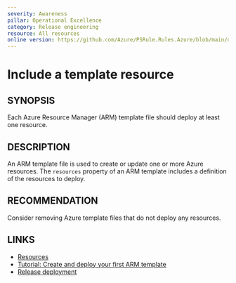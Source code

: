 ```yaml
---
severity: Awareness
pillar: Operational Excellence
category: Release engineering
resource: All resources
online version: https://github.com/Azure/PSRule.Rules.Azure/blob/main/docs/en/rules/Azure.Template.Resources.md
---
```


# Include a template resource

## SYNOPSIS

Each Azure Resource Manager (ARM) template file should deploy at least one resource.

## DESCRIPTION

An ARM template file is used to create or update one or more Azure resources.
The `resources` property of an ARM template includes a definition of the resources to deploy.

## RECOMMENDATION

Consider removing Azure template files that do not deploy any resources.

## LINKS

- [Resources](https://docs.microsoft.com/azure/azure-resource-manager/templates/template-syntax#resources)
- [Tutorial: Create and deploy your first ARM template](https://docs.microsoft.com/azure/azure-resource-manager/templates/template-tutorial-create-first-template)
- [Release deployment](https://docs.microsoft.com/azure/architecture/framework/devops/release-engineering-cd#automation)
